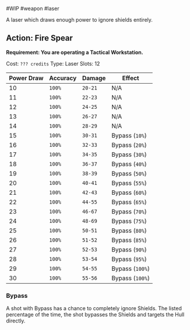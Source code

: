 #WIP #weapon #laser

A laser which draws enough power to ignore shields entirely.

## Action: Fire Spear

**Requirement: You are operating a Tactical Workstation.**

Cost: `??? credits`
Type: Laser
Slots: 12

| Power Draw | Accuracy | Damage | Effect |
| -----------|----------|--------|--------|
| 10 | `100%` | `20-21` | N/A |
| 11 | `100%` | `22-23` | N/A |
| 12 | `100%` | `24-25` | N/A |
| 13 | `100%` | `26-27` | N/A |
| 14 | `100%` | `28-29` | N/A |
| 15 | `100%` | `30-31` | Bypass (`10%`) |
| 16 | `100%` | `32-33` | Bypass (`20%`) |
| 17 | `100%` | `34-35` | Bypass (`30%`) |
| 18 | `100%` | `36-37` | Bypass (`40%`) |
| 19 | `100%` | `38-39` | Bypass (`50%`) |
| 20 | `100%` | `40-41` | Bypass (`55%`) |
| 21 | `100%` | `42-43` | Bypass (`60%`) |
| 22 | `100%` | `44-55` | Bypass (`65%`) |
| 23 | `100%` | `46-67` | Bypass (`70%`) |
| 24 | `100%` | `48-69` | Bypass (`75%`) |
| 25 | `100%` | `50-51` | Bypass (`80%`) |
| 26 | `100%` | `51-52` | Bypass (`85%`) |
| 27 | `100%` | `52-53` | Bypass (`90%`) |
| 28 | `100%` | `53-54` | Bypass (`95%`) |
| 29 | `100%` | `54-55` | Bypass (`100%`) |
| 30 | `100%` | `55-56` | Bypass (`100%`) |

### Bypass

A shot with Bypass has a chance to completely ignore Shields. The listed percentage of the time, the shot bypasses the Shields and targets the Hull directly.